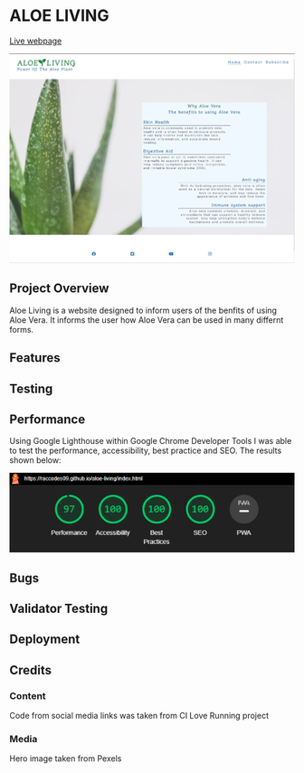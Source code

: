 # ALOE LIVING

[Live webpage](https://raccodes09.github.io/aloe-living/index.html)

![Mockup image](docs/Website.png)

## Project Overview

Aloe Living is a website designed to inform users of the benfits of using Aloe Vera. It informs the user how Aloe Vera can be used in many differnt forms.

## Features




## Testing


## Performance
Using Google Lighthouse within Google Chrome Developer Tools I was able to test the performance, accessibility, best practice and SEO. The results shown below:

![Mockup image](docs/Performance.png)



## Bugs




## Validator Testing



## Deployment




## Credits
### Content
Code from social media links was taken from CI Love Running project

### Media
Hero image taken from Pexels